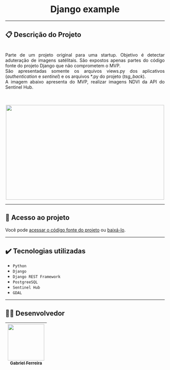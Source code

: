 <h1 align="center">Django example </h1>

<hr>

## 📋 Descrição do Projeto

<p align="justify">
    <br>
        Parte de um projeto original para uma startup. Objetivo é detectar aduteração de imagens satélitais. São expostos apenas partes do código fonte do projeto  Django que não comprometem o MVP. 
    <br> 
        São apresentadas somente os arquivos views.py dos aplicativos (<em>authentication</em> e <em>sentinel</em>) e os arquivos *.py do projeto (<em>tsg_back</em>).
    <br>
        A imagem abaixo apresenta do MVP, realizar imagens NDVI da API do Sentinel Hub. <br>
    <br>
    <br>

</p>
<p align="center">
  <img src="https://user-images.githubusercontent.com/37443722/268345927-7535553e-e962-44a7-a042-9cb0259a4781.png" width="500" height="300"/>
</p>

<hr>

## 📁 Acesso ao projeto

Você pode [acessar o código fonte do projeto](https://github.com/GabesSeven/django-example/) ou [baixá-lo](https://github.com/GabesSeven/django-example/archive/refs/heads/main.zip).

<hr>

## ✔️ Tecnologias utilizadas

- ``Python``
- ``Django``
- ``Django REST Framework``
- ``PostgreeSQL``
- ``Sentinel Hub``
- ``GDAL``

<hr>

## 🧑‍💻 Desenvolvedor

| [<img src="https://avatars.githubusercontent.com/u/37443722?v=4" width=115><br><sub>Gabriel Ferreira</sub>](https://github.com/GabesSeven)
| :---: 

